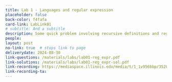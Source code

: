 ```yaml
---
title: Lab 1 - Languages and regular expression
placeholder: false
back-color: f4fafa
card-link: LabLink01
# subtitle: And a subtitle
description: Some quick problem involving recursive definitions and regular expressions.  
people:
layout: post
no-link: true  # stops link to page 
deliverydate: 2024-08-30
link-questions: /materials/labs/lab01-reg_expr.pdf
link-solutions: /materials/labs/lab01-reg_expr-sol.pdf
link-recording: https://mediaspace.illinois.edu/media/t/1_1v956bbp/352822542
link-recording-ta:
---
```











